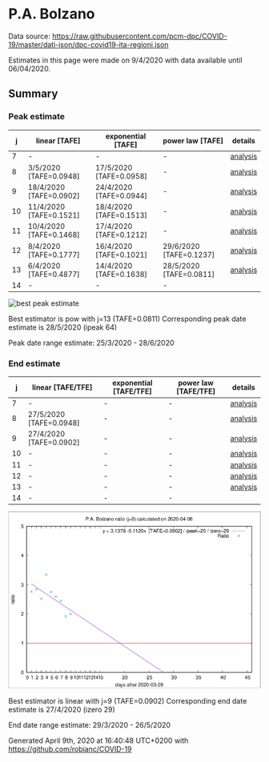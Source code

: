 # P.A. Bolzano


Data source: https://raw.githubusercontent.com/pcm-dpc/COVID-19/master/dati-json/dpc-covid19-ita-regioni.json

Estimates in this page were made on 9/4/2020 with data available until 06/04/2020.


## Summary 

### Peak estimate 
|j|linear [TAFE]|exponential [TAFE]|power law [TAFE]|details|
|---|----|-----------|---------|-------|
|7|-|-|-|[analysis](COVID-19_p.a._bolzano_j7_2020-04-06.md)|
|8|3/5/2020 [TAFE=0.0948]|17/5/2020 [TAFE=0.0958]|-|[analysis](COVID-19_p.a._bolzano_j8_2020-04-06.md)|
|9|18/4/2020 [TAFE=0.0902]|24/4/2020 [TAFE=0.0944]|-|[analysis](COVID-19_p.a._bolzano_j9_2020-04-06.md)|
|10|11/4/2020 [TAFE=0.1521]|18/4/2020 [TAFE=0.1513]|-|[analysis](COVID-19_p.a._bolzano_j10_2020-04-06.md)|
|11|10/4/2020 [TAFE=0.1468]|17/4/2020 [TAFE=0.1212]|-|[analysis](COVID-19_p.a._bolzano_j11_2020-04-06.md)|
|12|8/4/2020 [TAFE=0.1777]|16/4/2020 [TAFE=0.1021]|29/6/2020 [TAFE=0.1237]|[analysis](COVID-19_p.a._bolzano_j12_2020-04-06.md)|
|13|6/4/2020 [TAFE=0.4877]|14/4/2020 [TAFE=0.1638]|28/5/2020 [TAFE=0.0811]|[analysis](COVID-19_p.a._bolzano_j13_2020-04-06.md)|
|14|-|-|-||

![best peak estimate](COVID-19_p.a._bolzano_j13_2020-04-06.png)

Best estimator is pow with j=13 (TAFE=0.0811)
Corresponding peak date estimate is 28/5/2020 (ipeak 64)


Peak date range estimate: 25/3/2020 - 28/6/2020

### End estimate 
|j|linear [TAFE/TFE]|exponential [TAFE/TFE]|power law [TAFE/TFE]|details|
|---|----|-----------|---------|-------|
|7|-|-|-|[analysis](COVID-19_p.a._bolzano_j7_2020-04-06.md)|
|8|27/5/2020 [TAFE=0.0948]|-|-|[analysis](COVID-19_p.a._bolzano_j8_2020-04-06.md)|
|9|27/4/2020 [TAFE=0.0902]|-|-|[analysis](COVID-19_p.a._bolzano_j9_2020-04-06.md)|
|10|-|-|-|[analysis](COVID-19_p.a._bolzano_j10_2020-04-06.md)|
|11|-|-|-|[analysis](COVID-19_p.a._bolzano_j11_2020-04-06.md)|
|12|-|-|-|[analysis](COVID-19_p.a._bolzano_j12_2020-04-06.md)|
|13|-|-|-|[analysis](COVID-19_p.a._bolzano_j13_2020-04-06.md)|
|14|-|-|-||

![best zero estimate](COVID-19_p.a._bolzano_j9_2020-04-06.png)

Best estimator is linear with j=9 (TAFE=0.0902)
Corresponding end date estimate is 27/4/2020 (izero 29)


End date range estimate: 29/3/2020 - 26/5/2020

Generated April 9th, 2020 at 16:40:48 UTC+0200 with https://github.com/robianc/COVID-19
